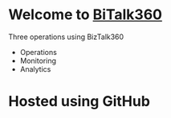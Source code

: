 # Welcome to [BiTalk360](https://www.biztalk360.com)

Three operations using BizTalk360

* Operations
* Monitoring
* Analytics

# Hosted using GitHub
